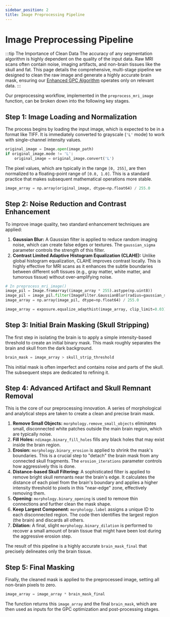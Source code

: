 ```yaml
---
sidebar_position: 2
title: Image Preprocessing Pipeline
---
```


# Image Preprocessing Pipeline

:::tip The Importance of Clean Data
The accuracy of any segmentation algorithm is highly dependent on the quality of the input data. Raw MRI scans often contain noise, imaging artifacts, and non-brain tissues like the skull and fat. This page details the comprehensive, multi-stage pipeline we designed to clean the raw image and generate a highly accurate brain mask, ensuring our [Enhanced GPC Algorithm](./3-enhanced-gpc-algorithm.md) operates only on relevant data.
:::

Our preprocessing workflow, implemented in the `preprocess_mri_image` function, can be broken down into the following key stages.

## Step 1: Image Loading and Normalization

The process begins by loading the input image, which is expected to be in a format like TIFF. It is immediately converted to grayscale (`'L'` mode) to work with single-channel intensity values.

```python
original_image = Image.open(image_path)
if original_image.mode != 'L':
    original_image = original_image.convert('L')
```

The pixel values, which are typically in the range `[0, 255]`, are then normalized to a floating-point range of `[0.0, 1.0]`. This is a standard practice that makes subsequent mathematical operations more stable.

```python
image_array = np.array(original_image, dtype=np.float64) / 255.0
```

## Step 2: Noise Reduction and Contrast Enhancement

To improve image quality, two standard enhancement techniques are applied:

1.  **Gaussian Blur:** A Gaussian filter is applied to reduce random imaging noise, which can create false edges or textures. The `gaussian_sigma` parameter controls the strength of this filter.
2.  **Contrast Limited Adaptive Histogram Equalization (CLAHE):** Unlike global histogram equalization, CLAHE improves contrast locally. This is highly effective for MRI scans as it enhances the subtle boundaries between different soft tissues (e.g., gray matter, white matter, and tumorous tissue) without over-amplifying noise.

```python
# In preprocess_mri_image()
image_pil = Image.fromarray((image_array * 255).astype(np.uint8))
image_pil = image_pil.filter(ImageFilter.GaussianBlur(radius=gaussian_sigma))
image_array = np.array(image_pil, dtype=np.float64) / 255.0

image_array = exposure.equalize_adapthist(image_array, clip_limit=0.03)
```

## Step 3: Initial Brain Masking (Skull Stripping)

The first step in isolating the brain is to apply a simple intensity-based threshold to create an initial binary mask. This mask roughly separates the brain and skull from the dark background.

```python
brain_mask = image_array > skull_strip_threshold
```

This initial mask is often imperfect and contains noise and parts of the skull. The subsequent steps are dedicated to refining it.

## Step 4: Advanced Artifact and Skull Remnant Removal

This is the core of our preprocessing innovation. A series of morphological and analytical steps are taken to create a clean and precise brain mask.

1.  **Remove Small Objects:** `morphology.remove_small_objects` eliminates small, disconnected white patches outside the main brain region, which are typically noise.
2.  **Fill Holes:** `ndimage.binary_fill_holes` fills any black holes that may exist inside the brain region.
3.  **Erosion:** `morphology.binary_erosion` is applied to shrink the mask's boundaries. This is a crucial step to "detach" the brain mask from any connected skull fragments. The `erosion_iterations` parameter controls how aggressively this is done.
4.  **Distance-based Skull Filtering:** A sophisticated filter is applied to remove bright skull remnants near the brain's edge. It calculates the distance of each pixel from the brain's boundary and applies a higher intensity threshold to pixels in this "near-edge" zone, effectively removing them.
5.  **Opening:** `morphology.binary_opening` is used to remove thin connections and further clean the mask shape.
6.  **Keep Largest Component:** `morphology.label` assigns a unique ID to each disconnected region. The code then identifies the largest region (the brain) and discards all others.
7.  **Dilation:** A final, slight `morphology.binary_dilation` is performed to recover a small amount of brain tissue that might have been lost during the aggressive erosion step.

The result of this pipeline is a highly accurate `brain_mask_final` that precisely delineates only the brain tissue.

## Step 5: Final Masking

Finally, the cleaned mask is applied to the preprocessed image, setting all non-brain pixels to zero.

```python
image_array = image_array * brain_mask_final
```

The function returns this `image_array` and the final `brain_mask`, which are then used as inputs for the GPC optimization and post-processing stages.
